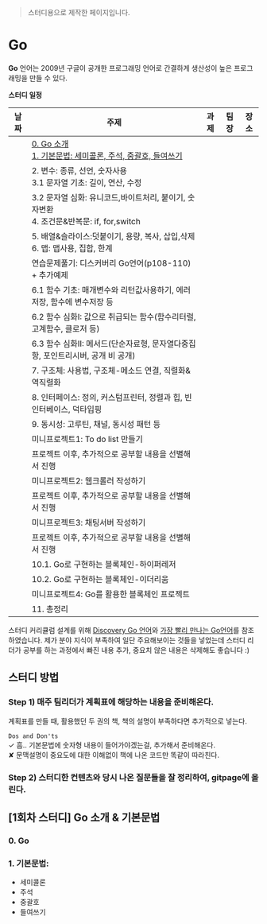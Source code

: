 > 스터디용으로 제작한 페이지입니다. 

# Go 

**Go** 언어는 2009년 구글이 공개한 프로그래밍 언어로 간결하게 생산성이 높은 프로그래밍을 만들 수 있다.

**스터디 일정** 

| 날짜            | 주제                                                           | 과제            | 팀장        | 장소       |
| :-------------: | ------------------------------------------------------------ | -------------- | :---------: | :-------: |
|                 | [0. Go 소개](#0_go) <br> [1. 기본문법: 세미콜론, 주석, 중괄호, 들여쓰기](##1기본문법)      |                 |             |          |
|                 | 2. 변수: 종류, 선언, 숫자사용  <br> 3.1 문자열 기초: 길이, 연산, 수정                          |                 |             |          |
|                 | 3.2 문자열 심화: 유니코드,바이트처리, 붙이기, 숫자변환 <br> 4. 조건문&반복문: if, for,switch     |                 |             |          |
|                 | 5. 배열&슬라이스:덧붙이기, 용량, 복사, 삽입,삭제  <br> 6. 맵: 맵사용, 집합, 한계                 |                 |             |          |
|                 | 연습문제풀기: 디스커버리 Go언어(p108-110) + 추가예제     |                 |             |          |
|                 | 6.1 함수 기초: 매개변수와 리턴값사용하기, 에러저장, 함수에 변수저장 등      |                 |             |          |
|                 | 6.2 함수 심화I: 값으로 취급되는 함수(함수리터럴, 고계함수, 클로저 등)        |                 |             |          |
|                 | 6.3 함수 심화II: 메서드(단순자료형, 문자열다중집항, 포인트리시버, 공개 비 공개)     |                 |             |          |
|                 | 7. 구조체: 사용법, 구조체-메소드 연결, 직렬화&역직렬화                      |                 |             |          |
|                 | 8. 인터페이스: 정의, 커스텀프린터, 정렬과 힙, 빈인터베이스, 덕타입핑   |                 |             |          |
|                 | 9. 동시성: 고루틴, 채널, 동시성 패턴 등   |                 |             |          |
|                 | 미니프로젝트1: To do list 만들기                   |                 |             |          |
|                 | 프로젝트 이후, 추가적으로 공부할 내용을 선별해서 진행  |                 |             |          |
|                 | 미니프로젝트2: 웹크롤러 작성하기                    |                 |             |          |
|                 | 프로젝트 이후, 추가적으로 공부할 내용을 선별해서 진행  |                 |             |          |
|                 | 미니프로젝트3: 채팅서버 작성하기                    |                 |             |          |
|                 | 프로젝트 이후, 추가적으로 공부할 내용을 선별해서 진행  |                 |             |          |
|                 | 10.1. Go로 구현하는 블록체인-하이퍼레저                           |                 |             |          |
|                 | 10.2. Go로 구현하는 블록체인-이더리움                    |                 |             |          |
|                 | 미니프로젝트4: Go를 활용한 블록체인 프로젝트              |                 |             |          |
|                 | 11. 총정리                      |                 |             |          |




스터디 커리큘럼 설계를 위해 [Discovery Go 언어](http://www.hanbit.co.kr/store/books/look.php?p_code=B5279497767)와 [가장 빨리 만나는 Go언어](http://pyrasis.com/go.html)를 참조하였습니다. 제가 분야 지식이 부족하여 일단 주요해보이는 것들을 넣었는데 스터디 리더가 공부를 하는 과정에서 빠진 내용 추가, 중요치 않은 내용은 삭제해도 좋습니다 :) 

## 스터디 방법

### Step 1) 매주 팀리더가 계획표에 해당하는 내용을 준비해온다. 

계획표를 만들 때, 활용했던 두 권의 책, 책의 설명이 부족하다면 추가적으로 넣는다. 

`Dos and Don'ts` <br>
✓ 흠.. 기본문법에 숫자형 내용이 들어가야겠는걸, 추가해서 준비해온다.      
✘ 문맥설명이 중요도에 대한 이해없이 책에 나온 코드만 똑같이 따라친다.

### Step 2) 스터디한 컨텐츠와 당시 나온 질문들을 잘 정리하여, gitpage에 올린다. 

## [1회차 스터디] Go 소개 & 기본문법
### 0. Go <a name = "0_go"></a> <br>  
### 1. 기본문법: 
  - 세미콜론
  - 주석
  - 중괄호
  - 들여쓰기
  
